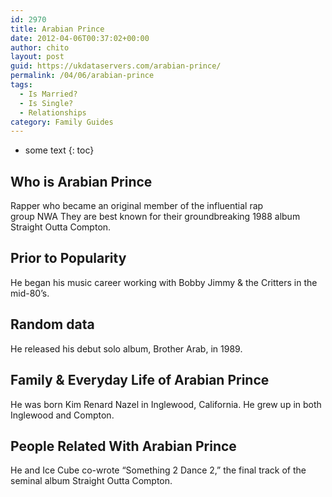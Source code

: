 ```yaml
---
id: 2970
title: Arabian Prince
date: 2012-04-06T00:37:02+00:00
author: chito
layout: post
guid: https://ukdataservers.com/arabian-prince/
permalink: /04/06/arabian-prince
tags:
  - Is Married?
  - Is Single?
  - Relationships
category: Family Guides
---
```


* some text
{: toc}
          
          
## Who is  Arabian Prince
                  
                  
                  
Rapper who became an original member of the influential rap group NWA They are best known for their groundbreaking 1988 album Straight Outta Compton.
                  
                
                
                
## Prior to Popularity 
                  
                  
                  
He began his music career working with Bobby Jimmy & the Critters in the mid-80&#8217;s.
                  
                
                
                
## Random data 
                  
                  
                  
He released his debut solo album, Brother Arab, in 1989.
                  
                
                
                
## Family & Everyday Life of Arabian Prince
                  
                  
                  
He was born Kim Renard Nazel in Inglewood, California. He grew up in both Inglewood and Compton.
                  
                
                
                
## People Related With  Arabian Prince
                  
                  
                  
He and Ice Cube co-wrote &#8220;Something 2 Dance 2,&#8221; the final track of the seminal album Straight Outta Compton.
                  
                
              
            
          
          
          
    
    
  
